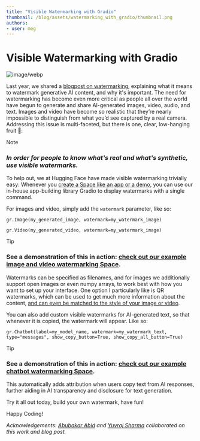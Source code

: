 ```yaml
---
title: "Visible Watermarking with Gradio"
thumbnail: /blog/assets/watermarking_with_gradio/thumbnail.png
authors:
- user: meg
---
```


# Visible Watermarking with Gradio



![image/webp](https://cdn-uploads.huggingface.co/production/uploads/60c757ea5f9a76ab3f844f12/DM6_nlPtgsfRytok2F1Ib.webp)


Last year, we shared a 
<a href="https://huggingface.co/blog/watermarking" target="_blank">blogpost on watermarking</a>, explaining what it means to watermark generative AI content, and why it's important. The need for watermarking has become even more critical as people all over the world have begun to generate and share AI-generated images, video, audio, and text. Images and video have become so realistic that they’re nearly impossible to distinguish from what you’d see captured by a real camera.  Addressing this issue is multi-faceted, but there is one, clear, low-hanging fruit 🍇:

> [!NOTE]
> ### _In order for people to know what's real and what's synthetic, use visible watermarks._

To help out, we at Hugging Face have made visible watermarking trivially easy: Whenever you [create a Space like an app or a demo](https://huggingface.co/new-space), you can use our in-house app-building library Gradio to display watermarks with a single command. 

For images and video, simply add the `watermark` parameter, like so:

```
gr.Image(my_generated_image, watermark=my_watermark_image)
```

```
gr.Video(my_generated_video, watermark=my_watermark_image)
```

> [!TIP]
> ### See a demonstration of this in action: [check out our example image and video watermarking Space](https://huggingface.co/spaces/meg/watermark_demo).

Watermarks can be specified as filenames, and for images we additionally support open images or even numpy arrays, to work best with how you want to set up your interface. One option I particularly like is QR watermarks, which can be used to get much more information about the content, [and can even be matched to the style of your image or video](https://huggingface.co/spaces/huggingface-projects/QR-code-AI-art-generator).

You can also add custom visible watermarks for AI-generated text, so that whenever it is copied, the watermark will appear.  Like so:

```
gr.Chatbot(label=my_model_name, watermark=my_watermark_text, type="messages", show_copy_button=True, show_copy_all_button=True)
```

> [!TIP]
> ### See a demonstration of this in action: [check out our example chatbot watermarking Space](https://huggingface.co/spaces/meg/chatbot_watermark_demo).

This automatically adds attribution when users copy text from AI responses, further aiding in AI transparency and disclosure for text generation.

Try it all out today, build your own watermark, have fun!

Happy Coding!


_Acknowledgements: [Abubakar Abid](https://huggingface.co/abidlabs) and [Yuvraj Sharma](https://huggingface.co/ysharma) collaborated on this work and blog post._